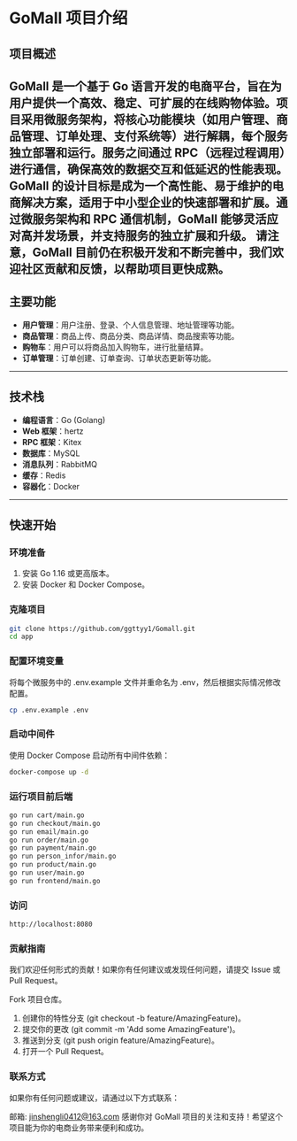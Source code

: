 # GoMall 项目介绍

## 项目概述

GoMall 是一个基于 Go 语言开发的电商平台，旨在为用户提供一个高效、稳定、可扩展的在线购物体验。项目采用微服务架构，将核心功能模块（如用户管理、商品管理、订单处理、支付系统等）进行解耦，每个服务独立部署和运行。服务之间通过 RPC（远程过程调用）进行通信，确保高效的数据交互和低延迟的性能表现。
GoMall 的设计目标是成为一个高性能、易于维护的电商解决方案，适用于中小型企业的快速部署和扩展。通过微服务架构和 RPC 通信机制，GoMall 能够灵活应对高并发场景，并支持服务的独立扩展和升级。
**请注意，GoMall 目前仍在积极开发和不断完善中，我们欢迎社区贡献和反馈，以帮助项目更快成熟。**
---

## 主要功能

- **用户管理**：用户注册、登录、个人信息管理、地址管理等功能。
- **商品管理**：商品上传、商品分类、商品详情、商品搜索等功能。
- **购物车**：用户可以将商品加入购物车，进行批量结算。
- **订单管理**：订单创建、订单查询、订单状态更新等功能。

---

## 技术栈

- **编程语言**：Go (Golang)
- **Web 框架**：hertz
- **RPC 框架**：Kitex
- **数据库**：MySQL
- **消息队列**：RabbitMQ
- **缓存**：Redis
- **容器化**：Docker



---

## 快速开始

### 环境准备

1. 安装 Go 1.16 或更高版本。
2. 安装 Docker 和 Docker Compose。


### 克隆项目

```bash
git clone https://github.com/ggttyy1/Gomall.git
cd app
```
### 配置环境变量
将每个微服务中的 .env.example 文件并重命名为 .env，然后根据实际情况修改配置。
```bash
cp .env.example .env
```
### 启动中间件
使用 Docker Compose 启动所有中间件依赖：
```bash
docker-compose up -d
```
### 运行项目前后端
```bash
go run cart/main.go
go run checkout/main.go
go run email/main.go
go run order/main.go
go run payment/main.go
go run person_infor/main.go
go run product/main.go
go run user/main.go
go run frontend/main.go
```
### 访问
```bash
http://localhost:8080
```

### 贡献指南
我们欢迎任何形式的贡献！如果你有任何建议或发现任何问题，请提交 Issue 或 Pull Request。

Fork 项目仓库。
1. 创建你的特性分支 (git checkout -b feature/AmazingFeature)。
2. 提交你的更改 (git commit -m 'Add some AmazingFeature')。
3. 推送到分支 (git push origin feature/AmazingFeature)。
4. 打开一个 Pull Request。

### 联系方式
如果你有任何问题或建议，请通过以下方式联系：

邮箱: jinshengli0412@163.com
感谢你对 GoMall 项目的关注和支持！希望这个项目能为你的电商业务带来便利和成功。